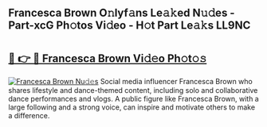 ## Francesca Brown O𝚗lyf𝚊ns Le𝚊𝚔ed N𝚞𝚍es - Part-xcG Ph𝚘tos Vi𝚍eo - H𝚘t Part Le𝚊𝚔s LL9NC

# <h2><a href="http://hf43ep.feru.top/?c=Francesca+Brown">🔗 👉 🔴 Francesca Brown Vi𝚍𝚎o Ph𝚘t𝚘𝚜</a></h2>

[![Francesca Brown Nu𝚍𝚎s](https://i.imgur.com/0TWrTi3.gif)](http://hf43ep.feru.top/?c=Francesca+Brown)
Social media influencer Francesca Brown who shares lifestyle and dance-themed content, including solo and collaborative dance performances and vlogs. A public figure like Francesca Brown, with a large following and a strong voice, can inspire and motivate others to make a difference. 
